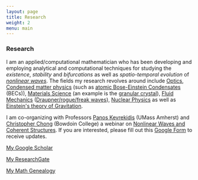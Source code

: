 ```yaml
---
layout: page
title: Research
weight: 2
menu: main
---
```


<h3>Research</h3>

I am an applied/computational mathematician who has been developing and employing
analytical and computational techniques for studying the <em>existence</em>, 
<em>stability</em> and <em>bifurcations</em> as well as <em>spatio-temporal 
evolution</em> of <em>[nonlinear waves](http://www.scholarpedia.org/article/Linear_and_nonlinear_waves)</em>.
The fields my research revolves around include [Optics](https://en.wikipedia.org/wiki/Optics), 
[Condensed matter physics](https://en.wikipedia.org/wiki/Condensed_matter_physics) 
(such as [atomic Bose-Einstein Condensates](https://journals.aps.org/rmp/pdf/10.1103/RevModPhys.74.1131)  (BECs)),
[Materials Science](https://en.wikipedia.org/wiki/Materials_science) (an example
is the [granular crystal]({{site.baseurl}}/research/granular_crystals.pdf)),
[Fluid Mechanics](https://en.wikipedia.org/wiki/Fluid_mechanics) 
([Draupner/rogue/freak waves](https://en.wikipedia.org/wiki/Rogue_wave)),
[Nuclear Physics](https://en.wikipedia.org/wiki/Nuclear_physics) as well as
[Einstein's theory of Gravitation](https://en.wikipedia.org/wiki/General_relativity).

I am co-organizing with Professors [Panos Kevrekidis](https://people.math.umass.edu/~kevrekid/) 
(UMass Amherst) and [Christopher Chong](http://www.bowdoin.edu/~cchong/) (Bowdoin College) 
a webinar on [Nonlinear Waves and Coherent Structures](https://sites.google.com/view/nwcswebinar/home).
If you are interested, please fill out this [Google Form](https://docs.google.com/forms/d/1NeUZE354quasAN-K-TzN7K-zw1B6cM6i4WhqkktNphM/viewform?edit_requested=true)
to receive updates.



<!--My <b><b>research statement</b></b> can be found [here]({{site.baseurl}}/research/research_statement.pdf). -->

[My Google Scholar](https://scholar.google.com/citations?user=pGrs2YIAAAAJ&hl=en)

[My ResearchGate](https://www.researchgate.net/profile/Efstathios_Charalampidis)

[My Math Genealogy](https://genealogy.math.ndsu.nodak.edu/id.php?id=186761) 
